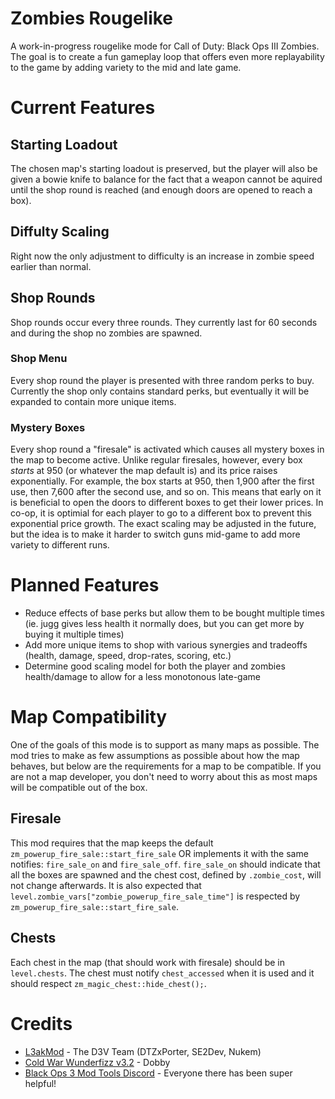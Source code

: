 # Zombies Rougelike

A work-in-progress rougelike mode for Call of Duty: Black Ops III Zombies. The goal is to create a fun gameplay loop that offers even more replayability to the game by adding variety to the mid and late game.

# Current Features

## Starting Loadout

The chosen map's starting loadout is preserved, but the player will also be given a bowie knife to balance for the fact that a weapon cannot be aquired until the shop round is reached (and enough doors are opened to reach a box).

## Diffulty Scaling

Right now the only adjustment to difficulty is an increase in zombie speed earlier than normal.

## Shop Rounds

Shop rounds occur every three rounds. They currently last for 60 seconds and during the shop no zombies are spawned.

### Shop Menu

Every shop round the player is presented with three random perks to buy. Currently the shop only contains standard perks, but eventually it will be expanded to contain more unique items.

### Mystery Boxes

Every shop round a "firesale" is activated which causes all mystery boxes in the map to become active. Unlike regular firesales, however, every box *starts* at 950 (or whatever the map default is) and its price raises exponentially. For example, the box starts at 950, then 1,900 after the first use, then 7,600 after the second use, and so on. This means that early on it is beneficial to open the doors to different boxes to get their lower prices. In co-op, it is optimial for each player to go to a different box to prevent this exponential price growth. The exact scaling may be adjusted in the future, but the idea is to make it harder to switch guns mid-game to add more variety to different runs.

# Planned Features

* Reduce effects of base perks but allow them to be bought multiple times (ie. jugg gives less health it normally does, but you can get more by buying it multiple times)
* Add more unique items to shop with various synergies and tradeoffs (health, damage, speed, drop-rates, scoring, etc.)
* Determine good scaling model for both the player and zombies health/damage to allow for a less monotonous late-game

# Map Compatibility

One of the goals of this mode is to support as many maps as possible. The mod tries to make as few assumptions as possible about how the map behaves, but below are the requirements for a map to be compatible. If you are not a map developer, you don't need to worry about this as most maps will be compatible out of the box.  

## Firesale

This mod requires that the map keeps the default `zm_powerup_fire_sale::start_fire_sale` OR implements it with the same notifies: `fire_sale_on` and `fire_sale_off`. `fire_sale_on` should indicate that all the boxes are spawned and the chest cost, defined by `.zombie_cost`, will not change afterwards. It is also expected that `level.zombie_vars["zombie_powerup_fire_sale_time"]` is respected by `zm_powerup_fire_sale::start_fire_sale`.

## Chests

Each chest in the map (that should work with firesale) should be in `level.chests`. The chest must notify `chest_accessed` when it is used and it should respect `zm_magic_chest::hide_chest();`.

# Credits

* [L3akMod](https://wiki.modme.co/wiki/black_ops_3/Lua-(LUI).html) - The D3V Team (DTZxPorter, SE2Dev, Nukem)
* [Cold War Wunderfizz v3.2](https://www.devraw.net/releases/cold-war-wunderfizz-v3.2) - Dobby
* [Black Ops 3 Mod Tools Discord](https://discord.com/invite/black-ops-3-mod-tools-230615005194616834) - Everyone there has been super helpful!